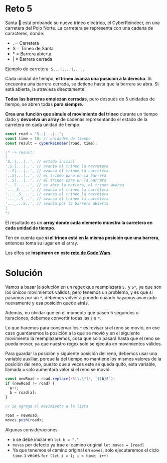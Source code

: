 # Reto 5

Santa 🎅 está probando su nuevo trineo eléctrico, el CyberReindeer, en una carretera del Polo Norte. La carretera se representa con una cadena de caracteres, donde:

- . = Carretera
- S = Trineo de Santa
- \* = Barrera abierta
- | = Barrera cerrada

Ejemplo de carretera: `S...|....|.....`

Cada unidad de tiempo, **el trineo avanza una posición a la derecha**. Si encuentra una barrera cerrada, se detiene hasta que la barrera se abra. Si está abierta, la atraviesa directamente.

**Todas las barreras empiezan cerradas**, pero después de 5 unidades de tiempo, se abren todas **para siempre.**

**Crea una función que simule el movimiento del trineo** durante un tiempo dado y **devuelva un array** de cadenas representando el estado de la carretera en cada unidad de tiempo:

```js
const road = "S..|...|..";
const time = 10; // unidades de tiempo
const result = cyberReindeer(road, time);

/* -> result:
[
'S..|...|..', // estado inicial
'.S.|...|..', // avanza el trineo la carretera
'..S|...|..', // avanza el trineo la carretera
'..S|...|..', // el trineo para en la barrera
'..S|...|..', // el trineo para en la barrera
'...S..._..', // se abre la barrera, el trineo avanza
'..._S.._..', // avanza el trineo la carretera
'..._.S._..', // avanza el trineo la carretera
'..._..S_..', // avanza el trineo la carretera
'..._...S..', // avanza por la barrera abierta
]
*/
```

El resultado es un **array donde cada elemento muestra la carretera en cada unidad de tiempo**.

Ten en cuenta que **si el trineo está en la misma posición que una barrera**, entonces toma su lugar en el array.

Los elfos se **inspiraron en este** [**reto de Code Wars**](https://www.codewars.com/kata/5d0ae91acac0a50232e8a547/javascript).

# Solución

Vamos a basar la solución en un regex que reemplazará `S.` y `S*`, ya que son los únicos movimientos válidos, pero tenemos un problema, y es que si pasamos por un `*`, debemos volver a ponerlo cuando hayamos avanzado nuevamente y esa posición quede atrás.

Además, no olvidar que en el momento que pasen 5 segundos o iteraciones, debemos convertir todas las `|` a `*`.

Lo que haremos para conservar los `*` es revisar si el reno se movió, en ese caso guardaremos la posición a la que se movió y en el siguiente movimiento la reemplazaremos, cosa que solo pasará hasta que el reno se pueda mover, ya que nuestro regex solo se ejecuta en movimientos válidos.

Para guardar la posición y siguiente posición del reno, debemos usar una variable auxiliar, porque la del tiempo no mantiene los mismos valores de la posición del reno, puesto que a veces este se queda quito, esta variable, llamada `a` solo aumentará valor si el reno se movió:

```js
const newRoad = road.replace(/S[\.\*]/, `${b}S`);
if (newRoad != road) {
  a++;
  b = road[a];
}

// Se agrega el movimiento a la lista

road = newRoad;
moves.push(road);
```

Algunas consideraciones:

- `b` se debe iniciar en `let b = "."`
- `moves` por defecto ya trae el camino original `let moves = [road]`
- Ya que tenemos el camino original en `moves`, solo ejecutaremos el ciclo `time-1` veces `for (let i = 1; i < time; i++)`
